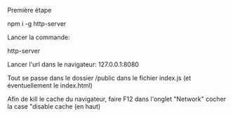 Première étape

npm i -g http-server

Lancer la commande:

http-server

Lancer l'url dans le navigateur:
127.0.0.1:8080

Tout se passe dans le dossier /public dans le fichier index.js (et éventuellement le index.html)

Afin de kill le cache du navigateur, faire F12 dans l'onglet "Network" cocher la case "disable cache (en haut)

